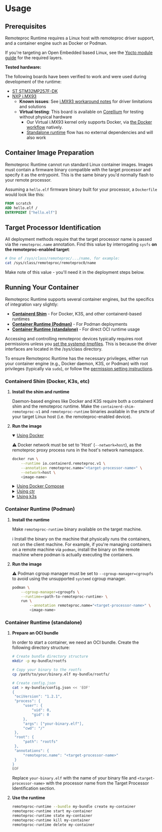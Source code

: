 # Usage

## Prerequisites

Remoteproc Runtime requires a Linux host with remoteproc driver support, and a container engine such as Docker or Podman.

If you're targeting an Open Embedded based Linux, see the [Yocto module guide](./YOCTO_BUILD_INST.md) for the required layers.

**Tested hardware:**

The following boards have been verified to work and were used during development of the runtime:

- [ST STM32MP257F-DK](https://www.st.com/en/evaluation-tools/stm32mp257f-dk.html)
- [NXP i.MX93](https://www.nxp.com/products/processors-and-microcontrollers/arm-processors/i-mx-applications-processors/i-mx-9-processors/i-mx-93-applications-processor-family-arm-cortex-a55-ml-acceleration-power-efficient-mpu:i.MX93)
  - **Known issues**: See [i.MX93 workaround notes](IMX93_WORKAROUNDS.md) for driver limitations and solutions
  - **Virtual testing**: This board is available on [Corellium](./CORELLIUM_USAGE.md) for testing without physical hardware
    - Our Virtual i.MX93 kernel only supports Docker, via [the Docker workflow](#using-docker) natively.
    - [Standalone runtime](#container-runtime-standalone) flow has no external dependencies and will also work

## Container Image Preparation

Remoteproc Runtime cannot run standard Linux container images. Images must contain a firmware binary compatible with the target processor and specify it as the entrypoint. This is the same binary you'd normally flash to your remote processor.

Assuming a `hello.elf` firmware binary built for your processor, a `Dockerfile` would look like this:

```Dockerfile
FROM scratch
ADD hello.elf /
ENTRYPOINT ["hello.elf"]
```

## Target Processor Identification

All deployment methods require that the target processor name is passed via the `remoteproc.name` annotation. Find this value by interrogating `sysfs` **on the remoteproc-enabled target**:

```sh
# One of /sys/class/remoteproc/.../name, for example:
cat /sys/class/remoteproc/remoteproc0/name
```

Make note of this value - you'll need it in the deployment steps below.

## Running Your Container

Remoteproc Runtime supports several container engines, but the specifics of integration vary slightly:

- **[Containerd Shim](#containerd-shim-docker-k3s-etc)** - For Docker, K3S, and other containerd-based runtimes
- **[Container Runtime (Podman)](#container-runtime-podman)** - For Podman deployments
- **[Container Runtime (standalone)](#container-runtime-standalone)** - For direct OCI runtime usage

Accessing and controlling remoteproc devices typically requires root permissions unless you [set the systemd-tmpfiles](./PERMISSION_SETTING.md). This is because the driver interfaces are located in the /sys/class directory.

To ensure Remoteproc Runtime has the necessary privileges, either run your container engine (e.g., Docker daemon, K3S, or Podman) with root privileges (typically via `sudo`), or follow the [permission setting instructions](./PERMISSION_SETTING.md).

### Containerd Shim (Docker, K3s, etc)

1. **Install the shim and runtime**

   Daemon-based engines like Docker and K3S require both a containerd shim and the remoteproc runtime. Make the `containerd-shim-remoteproc-v1` and `remoteproc-runtime` binaries available in the `$PATH` of your target Linux host (i.e. the remoteproc-enabled device).

1. **Run the image**

   <details open>
   <summary id="using-docker"><ins>Using Docker</ins></summary>

   ⚠️ Docker network must be set to 'Host' (`--network=host`), as the remoteproc proxy process runs in the host's network namespace.

   ```sh
   docker run \
       --runtime io.containerd.remoteproc.v1 \
       --annotation remoteproc.name="<target-processor-name>" \
       --network=host \
       <image-name>
   ```

   </details>

   <details>
   <summary><ins>Using Docker Compose</ins></summary>

   ```yaml
   services:
     hello:
       image: <image-name>
       runtime: io.containerd.remoteproc.v1
       annotations:
         remoteproc.name: <target-processor-name>
   ```

   And then

   ```sh
   docker compose up
   ```

   </details>

   <details>
   <summary><ins>Using ctr</ins></summary>

   ```sh
   ctr run \
       --runtime io.containerd.remoteproc.v1 \
       --annotation remoteproc.name="<target-processor-name>" \
       <image-name> <container-name>
   ```

   </details>

   <details>
   <summary><ins>Using k3s</ins></summary>

   Adjust [`k3s` configuration](https://rancher.com/docs/k3s/latest/en/advanced/#configuring-containerd) to add the new runtime:

   ```toml
   [plugins."io.containerd.grpc.v1.cri".containerd.runtimes.remoteproc]
     runtime_type = "io.containerd.remoteproc.v1"

     # `pod_annotations` is a list of annotations that will be passed to both the pod sandbox, and container OCI annotations.
     # Details: https://raw.githubusercontent.com/containerd/containerd/main/docs/cri/config.md
     pod_annotations = ["remoteproc.name"]
   ```

   And register the runtime with `kubernetes`:

   ```sh
   sudo kubectl apply -f - <<'YAML'
   apiVersion: node.k8s.io/v1
   kind: RuntimeClass
   metadata:
       name: remoteproc
   handler: remoteproc
   YAML
   ```

   Finally, you can run a pod with the necessary annotation:

   ```sh
   kubectl apply -f - <<EOF
   kind: Pod
   apiVersion: v1
   metadata:
     name: demo-pod
     annotations:
       remoteproc.name: <target-processor-name>
   spec:
     runtimeClassName: remoteproc
     containers:
       - name: demo-app
         image: <image-name>
         imagePullPolicy: IfNotPresent
   EOF
   ```

   </details>

### Container Runtime (Podman)

1. **Install the runtime**

   Make `remoteproc-runtime` binary available on the target machine.

   ℹ️ Install the binary on the machine that physically runs the containers, not on the client machine. For example, if you're managing containers on a remote machine via `podman`, install the binary on the remote machine where podman is actually executing the containers.

1. **Run the image**

   ⚠️ Podman cgroup manager must be set to `--cgroup-manager=cgroupfs` to avoid using the unsupported `systemd` cgroup manager.

   ```sh
   podman \
       --cgroup-manager=cgroupfs \
       --runtime=<path-to-remoteproc-runtime> \
       run \
           --annotation remoteproc.name="<target-processor-name>" \
           <image-name>
   ```

### Container Runtime (standalone)

1. **Prepare an OCI bundle**

   In order to start a container, we need an OCI bundle. Create the following directory structure:

   ```sh
   # Create bundle directory structure
   mkdir -p my-bundle/rootfs

   # Copy your binary to the rootfs
   cp /path/to/your/binary.elf my-bundle/rootfs/

   # Create config.json
   cat > my-bundle/config.json << 'EOF'
   {
   	"ociVersion": "1.2.1",
   	"process": {
   		"user": {
   			"uid": 0,
   			"gid": 0
   		},
   		"args": ["your-binary.elf"],
   		"cwd": "/"
   	},
   	"root": {
   		"path": "rootfs"
   	},
   	"annotations": {
   		"remoteproc.name": "<target-processor-name>"
   	}
   }
   EOF
   ```

   Replace `your-binary.elf` with the name of your binary file and `<target-processor-name>` with the processor name from the Target Processor Identification section.

1. **Use the runtime**

   ```sh
   remoteproc-runtime --bundle my-bundle create my-container
   remoteproc-runtime start my-container
   remoteproc-runtime state my-container
   remoteproc-runtime kill my-container
   remoteproc-runtime delete my-container
   ```
